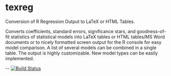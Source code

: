 # texreg

Conversion of R Regression Output to LaTeX or HTML Tables.

Converts coefficients, standard errors, significance stars, and goodness-of-fit statistics of statistical models into LaTeX tables or HTML tables/MS Word documents or to nicely formatted screen output for the R console for easy model comparison. A list of several models can be combined in a single table. The output is highly customizable. New model types can be easily implemented.

--
[![Build Status](https://travis-ci.org/leifeld/texreg.svg?branch=master)](https://travis-ci.org/leifeld/texreg)
